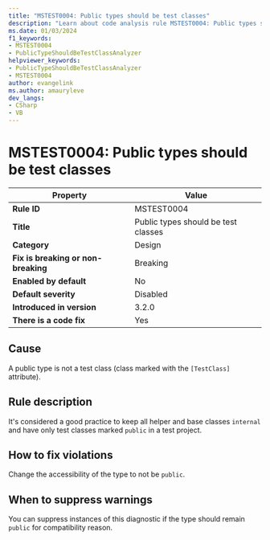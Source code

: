 ```yaml
---
title: "MSTEST0004: Public types should be test classes"
description: "Learn about code analysis rule MSTEST0004: Public types should be test classes"
ms.date: 01/03/2024
f1_keywords:
- MSTEST0004
- PublicTypeShouldBeTestClassAnalyzer
helpviewer_keywords:
- PublicTypeShouldBeTestClassAnalyzer
- MSTEST0004
author: evangelink
ms.author: amauryleve
dev_langs:
- CSharp
- VB
---
```

# MSTEST0004: Public types should be test classes

| Property                            | Value                                              |
|-------------------------------------|----------------------------------------------------|
| **Rule ID**                         | MSTEST0004                                         |
| **Title**                           | Public types should be test classes                |
| **Category**                        | Design                                             |
| **Fix is breaking or non-breaking** | Breaking                                           |
| **Enabled by default**              | No                                                 |
| **Default severity**                | Disabled                                           |
| **Introduced in version**           | 3.2.0                                              |
| **There is a code fix**             | Yes                                                |

## Cause

A public type is not a test class (class marked with the `[TestClass]` attribute).

## Rule description

It's considered a good practice to keep all helper and base classes `internal` and have only test classes marked `public` in a test project.

## How to fix violations

Change the accessibility of the type to not be `public`.

## When to suppress warnings

You can suppress instances of this diagnostic if the type should remain `public` for compatibility reason.
